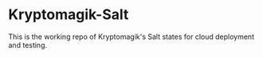 # Kryptomagik-Salt

This is the working repo of Kryptomagik's Salt states for cloud deployment and testing.
